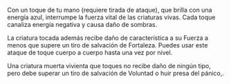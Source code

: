 Con un toque de tu mano (requiere tirada de ataque), que brilla con una energía azul, interrumpe la fuerza vital de las criaturas vivas. Cada toque canaliza energía negativa y causa daño de sombras.

La criatura tocada además recibe daño de característica a su Fuerza a menos que supere un tiro de salvación de Fortaleza. Puedes usar este ataque de toque cuerpo a cuerpo hasta una vez por nivel.

Una criatura muerta vivienta que toques no recibe daño de ningún tipo, pero debe superar un tiro de salvación de Voluntad o huir presa del pánico,.
